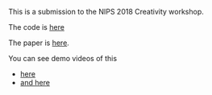 This is a submission to the NIPS 2018 Creativity workshop.

The code is [here](https://github.com/psc-g/Psc2/tree/master/research/nips2018/src)

The paper is [here](https://github.com/psc-g/Psc2/blob/master/research/nips2018/paper/improv.pdf).

You can see demo videos of this 

*  [here](https://youtu.be/Pd46_EIlfy4)
*  [and here](https://youtu.be/G5ID352gkas)
